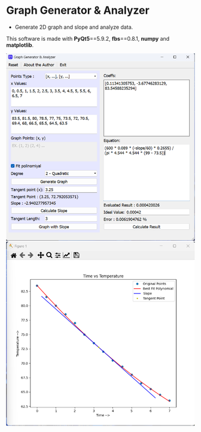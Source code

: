 # Graph Generator & Analyzer
* Generate 2D graph and slope and analyze data.

This software is made with **PyQt5**==5.9.2, **fbs**==0.8.1, **numpy** and **matplotlib**.

<img src="preview_1.png" title="Preview 1">
<img src="preview_2.png" title="Preview 2">